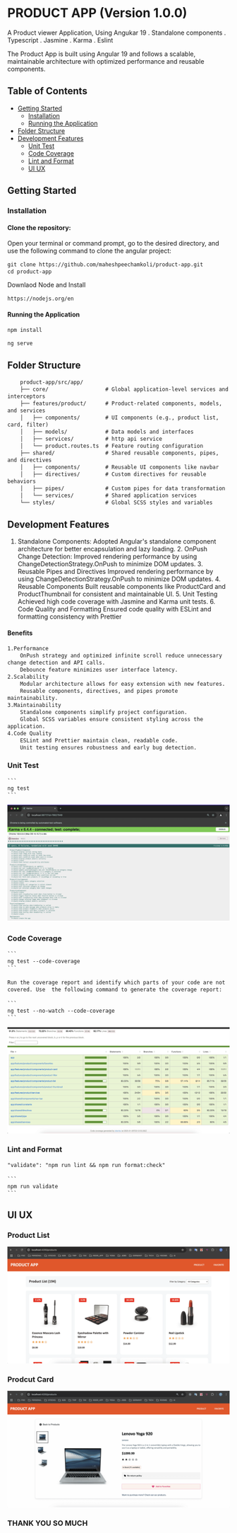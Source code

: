 # PRODUCT APP (Version 1.0.0)

A Product viewer Application, Using Angukar 19 . Standalone components . Typescript . Jasmine . Karma . Eslint

The Product App is built using Angular 19 and follows a scalable, maintainable architecture with optimized performance and reusable components.

## Table of Contents

- [Getting Started](#getting-started)
  - [Installation](#installation)
  - [Running the Application](#running-the-application)
- [Folder Structure](#folder-structure)
- [Development Features](#development-features)
  - [Unit Test](#unit-test)
  - [Code Coverage](#code-coverage)
  - [Lint and Format](#lint-format)
  - [UI UX](#ui-ux)

## Getting Started

### Installation

#### Clone the repository:

Open your terminal or command prompt, go to the desired directory, and use the following command to clone the angular project:

```
git clone https://github.com/maheshpeechamkoli/product-app.git
cd product-app
```

Downlaod Node and Install

```
https://nodejs.org/en
```

#### Running the Application

```
npm install
```

```
ng serve
```

## Folder Structure

```
    product-app/src/app/
    ├── core/                  # Global application-level services and interceptors
    ├── features/product/      # Product-related components, models, and services
    │   ├── components/        # UI components (e.g., product list, card, filter)
    │   ├── models/            # Data models and interfaces
    │   ├── services/          # http api service
    │   └── product.routes.ts  # Feature routing configuration
    ├── shared/                # Shared reusable components, pipes, and directives
    │   ├── components/        # Reusable UI components like navbar
    │   ├── directives/        # Custom directives for reusable behaviors
    │   ├── pipes/             # Custom pipes for data transformation
    │   └── services/          # Shared application services
    └── styles/                # Global SCSS styles and variables
```

## Development Features

1.  Standalone Components:
    Adopted Angular's standalone component architecture for better encapsulation and lazy loading. 2. OnPush Change Detection:
    Improved rendering performance by using ChangeDetectionStrategy.OnPush to minimize DOM updates. 3. Reusable Pipes and Directives
    Improved rendering performance by using ChangeDetectionStrategy.OnPush to minimize DOM updates. 4. Reusable Components
    Built reusable components like ProductCard and ProductThumbnail for consistent and maintainable UI. 5. Unit Testing
    Achieved high code coverage with Jasmine and Karma unit tests. 6. Code Quality and Formatting
    Ensured code quality with ESLint and formatting consistency with Prettier

#### Benefits

    1.Performance
        OnPush strategy and optimized infinite scroll reduce unnecessary change detection and API calls.
        Debounce feature minimizes user interface latency.
    2.Scalability
        Modular architecture allows for easy extension with new features.
        Reusable components, directives, and pipes promote maintainability.
    3.Maintainability
        Standalone components simplify project configuration.
        Global SCSS variables ensure consistent styling across the application.
    4.Code Quality
        ESLint and Prettier maintain clean, readable code.
        Unit testing ensures robustness and early bug detection.

### Unit Test

    ```
    ng test
    ```

![Unit Test](screenshot/test.png)

### Code Coverage

    ```
    ng test --code-coverage
    ```

    Run the coverage report and identify which parts of your code are not covered. Use  the following command to generate the coverage report:

    ```
    ng test --no-watch --code-coverage
    ```

![Code Coverage](screenshot/code-coverage.png)

### Lint and Format

    "validate": "npm run lint && npm run format:check"

    ```
    npm run validate
    ```

## UI UX

### Product List

![UI UX](screenshot/product-list.png)

### Prodcut Card

![UI UX](screenshot/prodcut-card.png)

### THANK YOU SO MUCH
